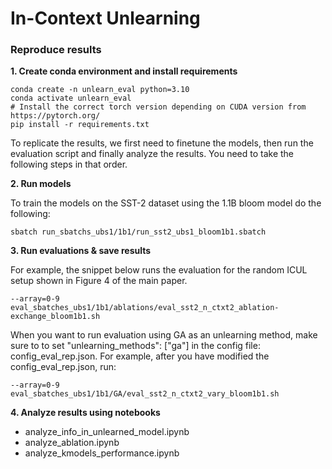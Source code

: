 # In-Context Unlearning

### Reproduce results

**1. Create conda environment and install requirements**

```
conda create -n unlearn_eval python=3.10 
conda activate unlearn_eval
# Install the correct torch version depending on CUDA version from https://pytorch.org/
pip install -r requirements.txt
```

To replicate the results, we first need to finetune the models, then run the evaluation script and finally analyze the results.
You need to take the following steps in that order.

**2. Run models**

To train the models on the SST-2 dataset using the 1.1B bloom model do the following:
```
sbatch run_sbatchs_ubs1/1b1/run_sst2_ubs1_bloom1b1.sbatch
```

**3. Run evaluations & save results**

For example, the snippet below runs the evaluation for the random ICUL setup shown in Figure 4 of the main paper. 
```
--array=0-9 eval_sbatches_ubs1/1b1/ablations/eval_sst2_n_ctxt2_ablation-exchange_bloom1b1.sh
```
When you want to run evaluation using GA as an unlearning method, make sure to to set "unlearning_methods": ["ga"] in the config file: config_eval_rep.json. For example, after you have modified the config_eval_rep.json, run:
```
--array=0-9 eval_sbatches_ubs1/1b1/GA/eval_sst2_n_ctxt2_vary_bloom1b1.sh
```

**4. Analyze results using notebooks**
- analyze_info_in_unlearned_model.ipynb
- analyze_ablation.ipynb
- analyze_kmodels_performance.ipynb
